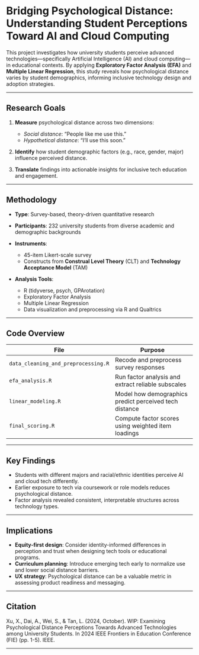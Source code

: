 # Bridging Psychological Distance: Understanding Student Perceptions Toward AI and Cloud Computing

This project investigates how university students perceive advanced technologies—specifically Artificial Intelligence (AI) and cloud computing—in educational contexts. By applying **Exploratory Factor Analysis (EFA)** and **Multiple Linear Regression**, this study reveals how psychological distance varies by student demographics, informing inclusive technology design and adoption strategies.

---

## Research Goals

1. **Measure** psychological distance across two dimensions:
   - *Social distance*: “People like me use this.”
   - *Hypothetical distance*: “I’ll use this soon.”

2. **Identify** how student demographic factors (e.g., race, gender, major) influence perceived distance.

3. **Translate** findings into actionable insights for inclusive tech education and engagement.

---

## Methodology

- **Type**: Survey-based, theory-driven quantitative research  
- **Participants**: 232 university students from diverse academic and demographic backgrounds  
- **Instruments**:  
  - 45-item Likert-scale survey  
  - Constructs from **Construal Level Theory** (CLT) and **Technology Acceptance Model** (TAM)  

- **Analysis Tools**:  
  - R (tidyverse, psych, GPArotation)  
  - Exploratory Factor Analysis  
  - Multiple Linear Regression  
  - Data visualization and preprocessing via R and Qualtrics

---

## Code Overview

| File | Purpose |
|------|---------|
| `data_cleaning_and_preprocessing.R` | Recode and preprocess survey responses |
| `efa_analysis.R` | Run factor analysis and extract reliable subscales |
| `linear_modeling.R` | Model how demographics predict perceived tech distance |
| `final_scoring.R` | Compute factor scores using weighted item loadings |

---

## Key Findings

- Students with different majors and racial/ethnic identities perceive AI and cloud tech differently.
- Earlier exposure to tech via coursework or role models reduces psychological distance.
- Factor analysis revealed consistent, interpretable structures across technology types.

---

## Implications

- **Equity-first design**: Consider identity-informed differences in perception and trust when designing tech tools or educational programs.
- **Curriculum planning**: Introduce emerging tech early to normalize use and lower social distance barriers.
- **UX strategy**: Psychological distance can be a valuable metric in assessing product readiness and messaging.

---

## Citation 

Xu, X., Dai, A., Wei, S., & Tan, L. (2024, October). WIP: Examining Psychological Distance Perceptions Towards Advanced Technologies among University Students. In 2024 IEEE Frontiers in Education Conference (FIE) (pp. 1-5). IEEE.

---
